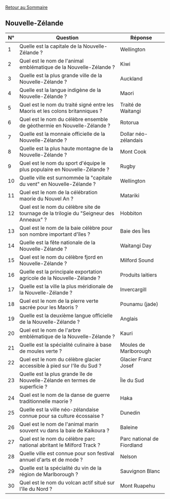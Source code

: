 [Retour au Sommaire](../Sommaire.md)

## Nouvelle-Zélande

| N° | Question                                                                               | Réponse                    |
|----|----------------------------------------------------------------------------------------|----------------------------|
| 1  | Quelle est la capitale de la Nouvelle-Zélande ?                                        | Wellington                 |
| 2  | Quel est le nom de l'animal emblématique de la Nouvelle-Zélande ?                      | Kiwi                       |
| 3  | Quelle est la plus grande ville de la Nouvelle-Zélande ?                               | Auckland                   |
| 4  | Quelle est la langue indigène de la Nouvelle-Zélande ?                                 | Maori                      |
| 5  | Quel est le nom du traité signé entre les Maoris et les colons britanniques ?          | Traité de Waitangi         |
| 6  | Quel est le nom du célèbre ensemble de géothermie en Nouvelle-Zélande ?                | Rotorua                    |
| 7  | Quelle est la monnaie officielle de la Nouvelle-Zélande ?                              | Dollar néo-zélandais       |
| 8  | Quelle est la plus haute montagne de la Nouvelle-Zélande ?                             | Mont Cook                  |
| 9  | Quel est le nom du sport d'équipe le plus populaire en Nouvelle-Zélande ?              | Rugby                      |
| 10 | Quelle ville est surnommée la "capitale du vent" en Nouvelle-Zélande ?                 | Wellington                 |
| 11 | Quel est le nom de la célébration maorie du Nouvel An ?                                | Matariki                   |
| 12 | Quel est le nom du célèbre site de tournage de la trilogie du "Seigneur des Anneaux" ? | Hobbiton                   |
| 13 | Quel est le nom de la baie célèbre pour son nombre important d'îles ?                  | Baie des Îles              |
| 14 | Quelle est la fête nationale de la Nouvelle-Zélande ?                                  | Waitangi Day               |
| 15 | Quel est le nom du célèbre fjord en Nouvelle-Zélande ?                                 | Milford Sound              |
| 16 | Quelle est la principale exportation agricole de la Nouvelle-Zélande ?                 | Produits laitiers          |
| 17 | Quelle est la ville la plus méridionale de la Nouvelle-Zélande ?                       | Invercargill               |
| 18 | Quel est le nom de la pierre verte sacrée pour les Maoris ?                            | Pounamu (jade)             |
| 19 | Quelle est la deuxième langue officielle de la Nouvelle-Zélande ?                      | Anglais                    |
| 20 | Quel est le nom de l'arbre emblématique de la Nouvelle-Zélande ?                       | Kauri                      |
| 21 | Quelle est la spécialité culinaire à base de moules verte ?                            | Moules de Marlborough      |
| 22 | Quel est le nom du célèbre glacier accessible à pied sur l'île du Sud ?                | Glacier Franz Josef        |
| 23 | Quelle est la plus grande île de Nouvelle-Zélande en termes de superficie ?            | Île du Sud                 |
| 24 | Quel est le nom de la danse de guerre traditionnelle maorie ?                          | Haka                       |
| 25 | Quelle est la ville néo-zélandaise connue pour sa culture écossaise ?                  | Dunedin                    |
| 26 | Quel est le nom de l'animal marin souvent vu dans la baie de Kaikoura ?                | Baleine                    |
| 27 | Quel est le nom du célèbre parc national abritant le Milford Track ?                   | Parc national de Fiordland |
| 28 | Quelle ville est connue pour son festival annuel d'arts et de mode ?                   | Nelson                     |
| 29 | Quelle est la spécialité du vin de la région de Marlborough ?                          | Sauvignon Blanc            |
| 30 | Quel est le nom du volcan actif situé sur l'île du Nord ?                              | Mont Ruapehu               |
